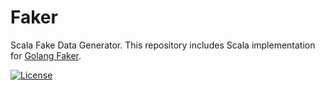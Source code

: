 # Faker

Scala Fake Data Generator. This repository includes Scala implementation for [Golang Faker](https://github.com/stevenchen3/faker).

[![License](https://img.shields.io/github/license/mashape/apistatus.svg)](https://github.com/stevenchen3/faker/blob/master/LICENSE)

